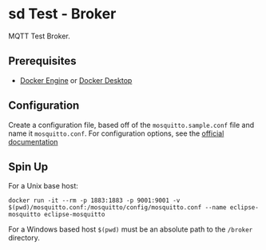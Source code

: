 # sd Test - Broker

MQTT Test Broker.

## Prerequisites

* [Docker Engine](https://docs.docker.com/engine/install) or [Docker Desktop](https://docs.docker.com/desktop/)

## Configuration

Create a configuration file, based off of the `mosquitto.sample.conf` file and name it `mosquitto.conf`. For configuration options, see the [official documentation](https://hub.docker.com/_/eclipse-mosquitto)

## Spin Up

For a Unix base host:

```shell
docker run -it --rm -p 1883:1883 -p 9001:9001 -v $(pwd)/mosquitto.conf:/mosquitto/config/mosquitto.conf --name eclipse-mosquitto eclipse-mosquitto
```

For a Windows based host `$(pwd)` must be an absolute path to the `/broker` directory.
